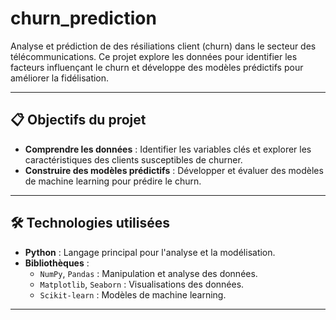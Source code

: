 # churn_prediction
 Analyse et prédiction de des résiliations client (churn) dans le secteur des télécommunications. Ce projet explore les données pour identifier les facteurs influençant le churn et développe des modèles prédictifs pour améliorer la fidélisation.

---


## 📋 Objectifs du projet

- **Comprendre les données** : Identifier les variables clés et explorer les caractéristiques des clients susceptibles de churner.
- **Construire des modèles prédictifs** : Développer et évaluer des modèles de machine learning pour prédire le churn.
---

## 🛠️ Technologies utilisées

- **Python** : Langage principal pour l'analyse et la modélisation.
- **Bibliothèques** :
  - `NumPy`, `Pandas` : Manipulation et analyse des données.
  - `Matplotlib`, `Seaborn` : Visualisations des données.
  - `Scikit-learn` : Modèles de machine learning.

---



